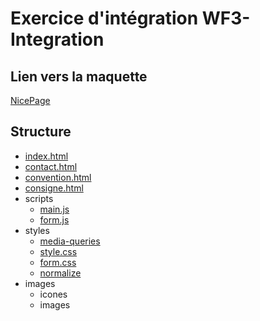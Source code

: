 
# Exercice d'intégration WF3-Integration

## Lien vers la maquette 

[NicePage](https://nicepage.com/html-templates/preview/mobile-app-development-portfolio-346594?device=desktop)

## Structure

- [index.html](https://github.com/razmi0/WF3-Integration/blob/master/index.html)
- [contact.html](https://github.com/razmi0/WF3-Integration/blob/master/contact.html)
- [convention.html](https://github.com/razmi0/WF3-Integration/blob/master/convention.html)
- [consigne.html](https://github.com/razmi0/WF3-Integration/blob/master/consigne.html)
- scripts
  - [main.js](https://github.com/razmi0/WF3-Integration/blob/master/main.js)
  - [form.js](https://github.com/razmi0/WF3-Integration/blob/master/form.js)
- styles
  - [media-queries](https://github.com/razmi0/WF3-Integration/blob/master/assets/style/media-queries.css)
  - [style.css](https://github.com/razmi0/WF3-Integration/blob/master/assets/style/style.css)
  - [form.css]()
  - [normalize]()
- images
  - icones
  - images

